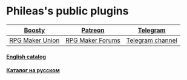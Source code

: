 # Phileas's public plugins

| [Boosty](https://boosty.to/phileas) | [Patreon](https://www.patreon.com/treeverse_games) | [Telegram](https://t.me/olekolegovich) | 
| :---: | :---: | :---: |
| [RPG Maker Union](https://rpgmakerunion.ru/id/phileas) | [RPG Maker Forums](https://forums.rpgmakerweb.com/index.php?members/phileas.176075/) | [Telegram channel](https://t.me/treeverse_games) 

#### [English catalog](https://github.com/Oleg-Olegovich/phileas-public-plugins/blob/master/docs/eng.md)

#### [Каталог на русском](https://github.com/Oleg-Olegovich/phileas-public-plugins/blob/master/docs/rus.md)
